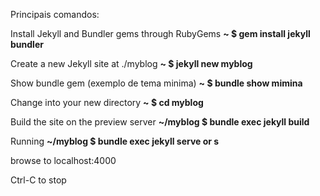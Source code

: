Principais comandos:

Install Jekyll and Bundler gems through RubyGems
  **~ $ gem install jekyll bundler**

Create a new Jekyll site at ./myblog
  **~ $ jekyll new myblog**
  
Show bundle gem (exemplo de tema minima)
  **~ $ bundle show mimina**

Change into your new directory
  **~ $ cd myblog**

Build the site on the preview server
  **~/myblog $ bundle exec jekyll build**

Running
  **~/myblog $ bundle exec jekyll serve or s**

browse to localhost:4000

Ctrl-C to stop
  
